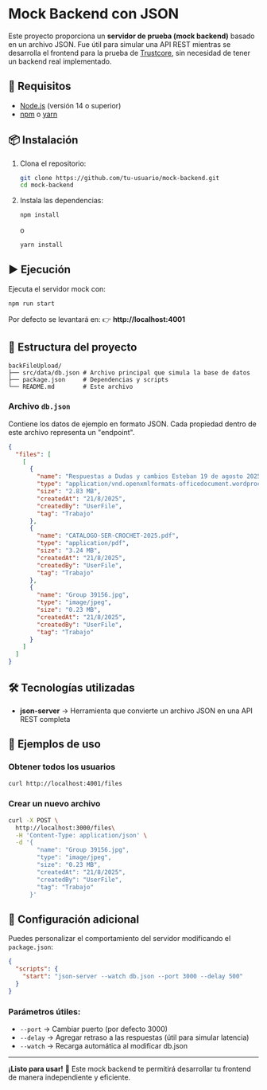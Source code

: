 # Mock Backend con JSON

Este proyecto proporciona un **servidor de prueba (mock backend)** basado en un archivo JSON. Fue útil para simular una API REST mientras se desarrolla el frontend para la prueba de [Trustcore](https://trustcore-services.com/), sin necesidad de tener un backend real implementado.

## 🚀 Requisitos

- [Node.js](https://nodejs.org/) (versión 14 o superior)
- [npm](https://www.npmjs.com/) o [yarn](https://yarnpkg.com/)

## 📦 Instalación

1. Clona el repositorio:
   ```bash
   git clone https://github.com/tu-usuario/mock-backend.git
   cd mock-backend
   ```

2. Instala las dependencias:
   ```bash
   npm install
   ```
   o
   ```bash
   yarn install
   ```

## ▶️ Ejecución

Ejecuta el servidor mock con:
```bash
npm run start
```

Por defecto se levantará en:
👉 **http://localhost:4001**

## 📂 Estructura del proyecto

```
backFileUpload/
├── src/data/db.json # Archivo principal que simula la base de datos
├── package.json     # Dependencias y scripts
└── README.md        # Este archivo
```

### Archivo `db.json`

Contiene los datos de ejemplo en formato JSON. Cada propiedad dentro de este archivo representa un "endpoint".

```json
{
  "files": [
    [
      {
        "name": "Respuestas a Dudas y cambios Esteban 19 de agosto 2025.docx",
        "type": "application/vnd.openxmlformats-officedocument.wordprocessingml.document",
        "size": "2.83 MB",
        "createdAt": "21/8/2025",
        "createdBy": "UserFile",
        "tag": "Trabajo"
      },
      {
        "name": "CATALOGO-SER-CROCHET-2025.pdf",
        "type": "application/pdf",
        "size": "3.24 MB",
        "createdAt": "21/8/2025",
        "createdBy": "UserFile",
        "tag": "Trabajo"
      },
      {
        "name": "Group 39156.jpg",
        "type": "image/jpeg",
        "size": "0.23 MB",
        "createdAt": "21/8/2025",
        "createdBy": "UserFile",
        "tag": "Trabajo"
      }
    ]
  ]
}
```

## 🛠️ Tecnologías utilizadas

- **json-server** → Herramienta que convierte un archivo JSON en una API REST completa

## 📝 Ejemplos de uso

### Obtener todos los usuarios
```bash
curl http://localhost:4001/files
```

### Crear un nuevo archivo
```bash
curl -X POST \
  http://localhost:3000/files\
  -H 'Content-Type: application/json' \
  -d '{
        "name": "Group 39156.jpg",
        "type": "image/jpeg",
        "size": "0.23 MB",
        "createdAt": "21/8/2025",
        "createdBy": "UserFile",
        "tag": "Trabajo"
      }'
```


## 🔧 Configuración adicional

Puedes personalizar el comportamiento del servidor modificando el `package.json`:

```json
{
  "scripts": {
    "start": "json-server --watch db.json --port 3000 --delay 500"
  }
}
```

### Parámetros útiles:
- `--port` → Cambiar puerto (por defecto 3000)
- `--delay` → Agregar retraso a las respuestas (útil para simular latencia)
- `--watch` → Recarga automática al modificar db.json

---

**¡Listo para usar!** 🎉 Este mock backend te permitirá desarrollar tu frontend de manera independiente y eficiente.
